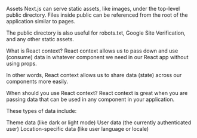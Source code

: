 Assets
Next.js can serve static assets, like images, under the top-level public directory. Files inside public can be referenced from the root of the application similar to pages.

The public directory is also useful for robots.txt, Google Site Verification, and any other static assets. 



What is React context?
React context allows us to pass down and use (consume) data in whatever component we need in our React app without using props.

In other words, React context allows us to share data (state) across our components more easily.

When should you use React context?
React context is great when you are passing data that can be used in any component in your application.

These types of data include:

Theme data (like dark or light mode)
User data (the currently authenticated user)
Location-specific data (like user language or locale)
